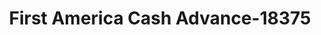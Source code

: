 ---
f_zip-code: 33844
f_state-code: FL
title: First America Cash Advance-18375
f_phone: 863-421-3037
f_city-only: Haines City
f_address: 35886 Hwy 27 Haines City
f_location-unique-id: '18375'
slug: first-america-cash-advance-18375
updated-on: '2024-05-30T13:46:58.046Z'
created-on: '2024-05-30T13:36:59.803Z'
published-on: '2024-05-30T13:54:32.469Z'
f_city-state: cms/city/haines-city-fl.md
f_company: cms/company/first-america-cash-advance.md
f_state: cms/state/florida.md
layout: '[payday-loan].html'
tags: payday-loan
---